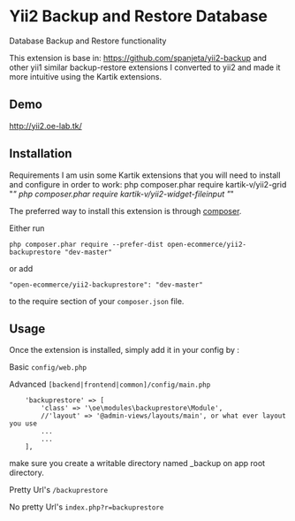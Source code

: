 Yii2 Backup and Restore Database
===================
Database Backup and Restore functionality

This extension is base in:
https://github.com/spanjeta/yii2-backup and other yii1 similar backup-restore extensions 
I converted to yii2 and made it more intuitive using the Kartik extensions.


Demo
-----

http://yii2.oe-lab.tk/


Installation
------------

Requirements
I am usin some Kartik extensions that you will need to install and configure in order to work:
php composer.phar require kartik-v/yii2-grid "*"
php composer.phar require kartik-v/yii2-widget-fileinput "*"


The preferred way to install this extension is through [composer](http://getcomposer.org/download/).

Either run

```
php composer.phar require --prefer-dist open-ecommerce/yii2-backuprestore "dev-master"
```

or add

```
"open-ecommerce/yii2-backuprestore": "dev-master"
```

to the require section of your `composer.json` file.


Usage
-----

Once the extension is installed, simply add it in your config by  :

Basic ```config/web.php```

Advanced ```[backend|frontend|common]/config/main.php```

>
        'backuprestore' => [
            'class' => '\oe\modules\backuprestore\Module',
            //'layout' => '@admin-views/layouts/main', or what ever layout you use
            ...
            ...
        ],

make sure you create a writable directory named _backup on app root directory.

Pretty Url's ```/backuprestore```

No pretty Url's ```index.php?r=backuprestore```


